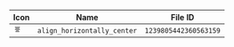| Icon | Name | File ID |
| ---  | ---  | ---     |
| ![](align_horizontally_center.png) | `align_horizontally_center` | `1239805442360563159` |
